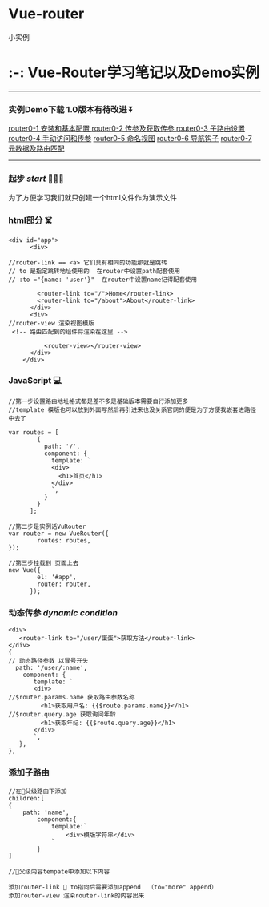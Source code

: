# Vue-router
小实例
# :-: Vue-Router学习笔记以及Demo实例
*****
### 实例Demo下载 1.0版本有待改进 ⏬
[router0-1 安装和基本配置 ](https://github.com/ragnar-document/Vue-router/tree/master/router0-1)
[router0-2 传参及获取传参 ](https://github.com/ragnar-document/Vue-router/tree/master/router0-2)
[router0-3 子路由设置 ](https://github.com/ragnar-document/Vue-router/tree/master/router0-3)
[router0-4 手动访问和传参](https://github.com/ragnar-document/Vue-router/tree/master/router0-4) 
[router0-5 命名视图](https://github.com/ragnar-document/Vue-router/tree/master/router0-5) 
[router0-6 导航钩子](https://github.com/ragnar-document/Vue-router/tree/master/router0-6) 
[router0-7 元数据及路由匹配](https://github.com/ragnar-document/Vue-router/tree/master/router0-7)
*****
### 起步 ***start*** 🏃🏃‍♀️
为了方便学习我们就只创建一个html文件作为演示文件  
### **html部分**  ☠️
```
<div id="app">
      <div>

//router-link == <a> 它们具有相同的功能那就是跳转 
// to 是指定跳转地址使用的  在router中设置path配套使用
// :to ="{name: 'user'}"  在router中设置name记得配套使用

        <router-link to="/">Home</router-link>
        <router-link to="/about">About</router-link>
      </div>
      <div>
//router-view 渲染视图模版
 <!-- 路由匹配到的组件将渲染在这里 -->

          <router-view></router-view>
      </div>
    </div>
```
### JavaScript 💻
```
//第一步设置路由地址格式都是差不多是基础版本需要自行添加更多
//template 模版也可以放到外面写然后再引进来也没关系官网的便是为了方便我嵌套进路径中去了

var routes = [
        {
          path: '/',
          component: {
            template: `
            <div>
              <h1>首页</h1>
            </div>
            `,
          }
        }
      ];
```
```
//第二步是实例话VuRouter
var router = new VueRouter({
        routes: routes,
});
```
```
//第三步挂载到 页面上去
new Vue({
        el: '#app',
        router: router,
      });
```
### 动态传参   ***dynamic condition*** 
```
<div>
   <router-link to="/user/蛋蛋">获取方法</router-link>
</div>
{
// 动态路径参数 以冒号开头
  path: '/user/:name',
    component: {
       template: `
       <div>
//$router.params.name 获取路由参数名称
         <h1>获取用户名: {{$route.params.name}}</h1> 
//$router.query.age 获取询问年龄
         <h1>获取年纪: {{$route.query.age}}</h1> 
       </div>
       `,
   },
},
```
### 添加子路由
```
//在👨父级路由下添加
children:[
{
    path: 'name',
        component:{
            template:`
                <div>模版字符串</div>
            `
        }
]
```
```
//👨父级内容tempate中添加以下内容

添加router-link 🔗 to指向后需要添加append  （to="more" append）
添加router-view 渲染router-link的内容出来
```
